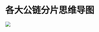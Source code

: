 # 各大公链分片思维导图

![](https://github.com/harrylee2015/share/blob/master/resource/%E5%85%AC%E9%93%BE%E5%88%86%E7%89%87%E6%80%9D%E7%BB%B4%E5%AF%BC%E5%9B%BE.png)
